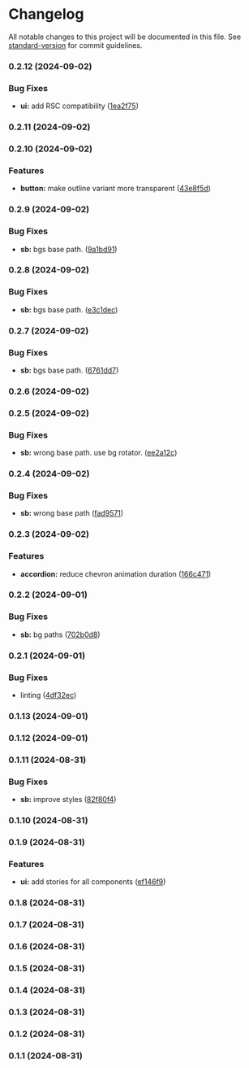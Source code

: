 # Changelog

All notable changes to this project will be documented in this file. See [standard-version](https://github.com/conventional-changelog/standard-version) for commit guidelines.

### 0.2.12 (2024-09-02)


### Bug Fixes

* **ui:** add RSC compatibility ([1ea2f75](https://github.com/itsjavi/glassy-ui/commit/1ea2f7542ff2c9b84bb52b00705a4516a5b6e915))

### 0.2.11 (2024-09-02)

### 0.2.10 (2024-09-02)


### Features

* **button:** make outline variant more transparent ([43e8f5d](https://github.com/itsjavi/glassy-ui/commit/43e8f5d35a9e55a829192fa2dd6e025029eb832d))

### 0.2.9 (2024-09-02)


### Bug Fixes

* **sb:** bgs base path. ([9a1bd91](https://github.com/itsjavi/glassy-ui/commit/9a1bd91ea26fac332c1bda40af5523621364b091))

### 0.2.8 (2024-09-02)


### Bug Fixes

* **sb:** bgs base path. ([e3c1dec](https://github.com/itsjavi/glassy-ui/commit/e3c1deced00d2a23c07e0cb1c08f460c148d2a77))

### 0.2.7 (2024-09-02)


### Bug Fixes

* **sb:** bgs base path. ([6761dd7](https://github.com/itsjavi/glassy-ui/commit/6761dd7f27a8f0d69ea5398253107f8fbad395f7))

### 0.2.6 (2024-09-02)

### 0.2.5 (2024-09-02)


### Bug Fixes

* **sb:** wrong base path. use bg rotator. ([ee2a12c](https://github.com/itsjavi/glassy-ui/commit/ee2a12c5d5c6f4e2a2b1cc1f6942c1be7f370d90))

### 0.2.4 (2024-09-02)


### Bug Fixes

* **sb:** wrong base path ([fad9571](https://github.com/itsjavi/glassy-ui/commit/fad95718a44367ab9dd6dec13b624da8f5a48786))

### 0.2.3 (2024-09-02)


### Features

* **accordion:** reduce chevron animation duration ([166c471](https://github.com/itsjavi/glassy-ui/commit/166c471264d503bfd095eb124e88818ca7859c0d))

### 0.2.2 (2024-09-01)


### Bug Fixes

* **sb:** bg paths ([702b0d8](https://github.com/itsjavi/glassy-ui/commit/702b0d8cca1993ac7148278e1db1fd44be5fe458))

### 0.2.1 (2024-09-01)


### Bug Fixes

* linting ([4df32ec](https://github.com/itsjavi/glassy-ui/commit/4df32eccd3af5bb7ea602da90c2e5fc925a01997))

### 0.1.13 (2024-09-01)

### 0.1.12 (2024-09-01)

### 0.1.11 (2024-08-31)


### Bug Fixes

* **sb:** improve styles ([82f80f4](https://github.com/itsjavi/glassy-ui/commit/82f80f4c0eb23bd6e7a42ad220a3e497f25ee232))

### 0.1.10 (2024-08-31)

### 0.1.9 (2024-08-31)


### Features

* **ui:** add stories for all components ([ef146f9](https://github.com/itsjavi/glassy-ui/commit/ef146f9896d827998e814a6bf5bc9ddeb800213e))

### 0.1.8 (2024-08-31)

### 0.1.7 (2024-08-31)

### 0.1.6 (2024-08-31)

### 0.1.5 (2024-08-31)

### 0.1.4 (2024-08-31)

### 0.1.3 (2024-08-31)

### 0.1.2 (2024-08-31)

### 0.1.1 (2024-08-31)
